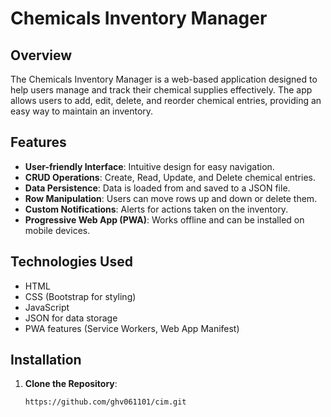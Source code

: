 ﻿# Chemicals Inventory Manager

## Overview
The Chemicals Inventory Manager is a web-based application designed to help users manage and track their chemical supplies effectively. The app allows users to add, edit, delete, and reorder chemical entries, providing an easy way to maintain an inventory.

## Features
- **User-friendly Interface**: Intuitive design for easy navigation.
- **CRUD Operations**: Create, Read, Update, and Delete chemical entries.
- **Data Persistence**: Data is loaded from and saved to a JSON file.
- **Row Manipulation**: Users can move rows up and down or delete them.
- **Custom Notifications**: Alerts for actions taken on the inventory.
- **Progressive Web App (PWA)**: Works offline and can be installed on mobile devices.

## Technologies Used
- HTML
- CSS (Bootstrap for styling)
- JavaScript
- JSON for data storage
- PWA features (Service Workers, Web App Manifest)

## Installation
1. **Clone the Repository**:
   ```bash
   https://github.com/ghv061101/cim.git
   
